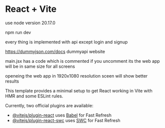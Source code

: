 # React + Vite


use node version 20.17.0

npm run dev 

every thing is implemented with api except login and signup

https://dummyjson.com/docs dummyapi website

main.jsx has a code which is commented if you uncomment its the web app will be in same size for all screens

openeing the web app in 1920x1080 resolution sceen will show better results










This template provides a minimal setup to get React working in Vite with HMR and some ESLint rules.

Currently, two official plugins are available:

- [@vitejs/plugin-react](https://github.com/vitejs/vite-plugin-react/blob/main/packages/plugin-react/README.md) uses [Babel](https://babeljs.io/) for Fast Refresh
- [@vitejs/plugin-react-swc](https://github.com/vitejs/vite-plugin-react-swc) uses [SWC](https://swc.rs/) for Fast Refresh
